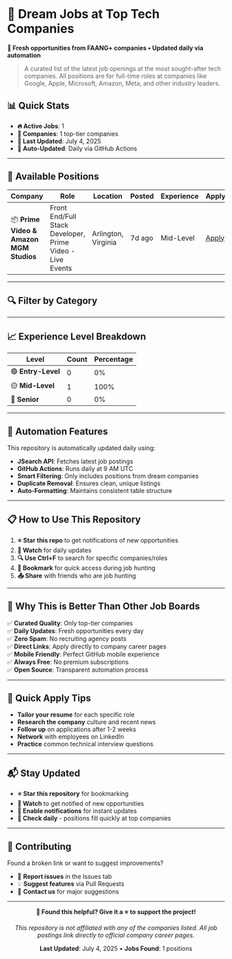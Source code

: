 # 💼 Dream Jobs at Top Tech Companies

**🚀 Fresh opportunities from FAANG+ companies • Updated daily via automation**

> A curated list of the latest job openings at the most sought-after tech companies. All positions are for full-time roles at companies like Google, Apple, Microsoft, Amazon, Meta, and other industry leaders.

## 📊 **Quick Stats**
- **🔥 Active Jobs**: 1
- **🏢 Companies**: 1 top-tier companies
- **📅 Last Updated**: July 4, 2025
- **🤖 Auto-Updated**: Daily via GitHub Actions

---

## 🎯 **Available Positions**

| Company | Role | Location | Posted | Experience | Apply |
|---------|------|----------|--------|------------|-------|
| 📦 **Prime Video & Amazon MGM Studios** | Front End/Full Stack Developer, Prime Video - Live Events | Arlington, Virginia | 7d ago | Mid-Level | [Apply](https://www.linkedin.com/jobs/view/front-end-full-stack-developer-prime-video-live-events-at-prime-video-amazon-mgm-studios-4258212883?utm_campaign=google_jobs_apply&utm_source=google_jobs_apply&utm_medium=organic) |


---

## 🔍 **Filter by Category**



---

## 📈 **Experience Level Breakdown**

| Level | Count | Percentage |
|-------|-------|------------|
| 🟢 **Entry-Level** | 0 | 0% |
| 🟡 **Mid-Level** | 1 | 100% |
| 🔴 **Senior** | 0 | 0% |

---

## 🤖 **Automation Features**

This repository is automatically updated daily using:

- **JSearch API**: Fetches latest job postings
- **GitHub Actions**: Runs daily at 9 AM UTC
- **Smart Filtering**: Only includes positions from dream companies
- **Duplicate Removal**: Ensures clean, unique listings
- **Auto-Formatting**: Maintains consistent table structure

---

## 📋 **How to Use This Repository**

1. **⭐ Star this repo** to get notifications of new opportunities
2. **👀 Watch** for daily updates
3. **🔍 Use Ctrl+F** to search for specific companies/roles
4. **📱 Bookmark** for quick access during job hunting
5. **📤 Share** with friends who are job hunting

---

## 🎯 **Why This is Better Than Other Job Boards**

✅ **Curated Quality**: Only top-tier companies<br>
✅ **Daily Updates**: Fresh opportunities every day<br>
✅ **Zero Spam**: No recruiting agency posts<br>
✅ **Direct Links**: Apply directly to company career pages<br>
✅ **Mobile Friendly**: Perfect GitHub mobile experience<br>
✅ **Always Free**: No premium subscriptions<br>
✅ **Open Source**: Transparent automation process<br>

---

## 🚀 **Quick Apply Tips**

- **Tailor your resume** for each specific role
- **Research the company** culture and recent news
- **Follow up** on applications after 1-2 weeks
- **Network** with employees on LinkedIn
- **Practice** common technical interview questions

---

## 📬 **Stay Updated**

- **⭐ Star this repository** for bookmarking
- **👀 Watch** to get notified of new opportunities  
- **🔔 Enable notifications** for instant updates
- **📱 Check daily** - positions fill quickly at top companies

---

## 🤝 **Contributing**

Found a broken link or want to suggest improvements?
- 🐛 **Report issues** in the Issues tab
- 💡 **Suggest features** via Pull Requests
- 📧 **Contact us** for major suggestions

---

<div align="center">

**💼 Found this helpful? Give it a ⭐ to support the project!**

*This repository is not affiliated with any of the companies listed. All job postings link directly to official company career pages.*

**Last Updated**: July 4, 2025 • **Jobs Found**: 1 positions

</div>